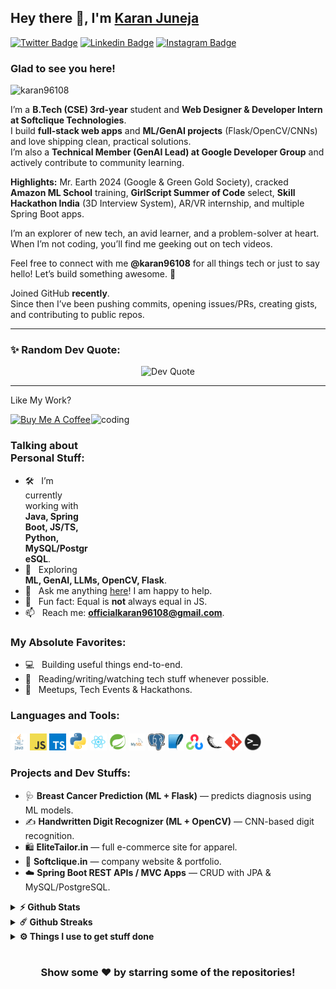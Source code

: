 ## Hey there 👋, I'm [Karan Juneja](https://github.com/karan96108)

[![Twitter Badge](https://img.shields.io/badge/-Twitter-00acee?style=flat-square&logo=Twitter&logoColor=white)](https://twitter.com/YOUR_TWITTER)
[![Linkedin Badge](https://img.shields.io/badge/-LinkedIn-0e76a8?style=flat-square&logo=Linkedin&logoColor=white)](https://linkedin.com/in/YOUR_LINKEDIN)
[![Instagram Badge](https://img.shields.io/badge/-Instagram-e4405f?style=flat-square&logo=Instagram&logoColor=white)](https://instagram.com/YOUR_INSTAGRAM)

### Glad to see you here!
<p align="left">
  <img src="https://komarev.com/ghpvc/?username=karan96108&label=Profile%20views&color=0e75b6&style=flat" alt="karan96108" />
</p>

I’m a **B.Tech (CSE) 3rd-year** student and **Web Designer & Developer Intern at Softclique Technologies**.  
I build **full-stack web apps** and **ML/GenAI projects** (Flask/OpenCV/CNNs) and love shipping clean, practical solutions.  
I’m also a **Technical Member (GenAI Lead) at Google Developer Group** and actively contribute to community learning.

**Highlights:** Mr. Earth 2024 (Google & Green Gold Society), cracked **Amazon ML School** training, **GirlScript Summer of Code** select, **Skill Hackathon India** (3D Interview System), AR/VR internship, and multiple Spring Boot apps.

I’m an explorer of new tech, an avid learner, and a problem-solver at heart. When I’m not coding, you’ll find me geeking out on tech videos.

Feel free to connect with me **@karan96108** for all things tech or just to say hello! Let’s build something awesome. 🌟

Joined GitHub **recently**.  
Since then I’ve been pushing commits, opening issues/PRs, creating gists, and contributing to public repos.

<hr>
<h3 align="left">✨ Random Dev Quote:</h3>
<p align="center">
  <img src="https://quotes-github-readme.vercel.app/api?type=horizontal&theme=dark" alt="Dev Quote" />
</p>
<hr>

Like My Work?

<a href="https://www.buymeacoffee.com/YOUR_BMAC" target="_blank">
  <img src="https://cdn.buymeacoffee.com/buttons/v2/default-yellow.png" alt="Buy Me A Coffee" height="60px" width="217px">
</a>

<img align="right" height="250" width="375" alt="coding" src="https://raw.githubusercontent.com/iampavangandhi/iampavangandhi/master/gifs/coder.gif" />

### Talking about Personal Stuff:

- 🛠 &nbsp; I’m currently working with **Java, Spring Boot, JS/TS, Python, MySQL/PostgreSQL**.
- 🚀 &nbsp; Exploring **ML, GenAI, LLMs, OpenCV, Flask**.
- 💬 &nbsp; Ask me anything [here](https://github.com/karan96108/karan96108/issues)! I am happy to help.
- 👾 &nbsp; Fun fact: Equal is **not** always equal in JS.
- 📫 &nbsp; Reach me: **officialkaran96108@gmail.com**.

### My Absolute Favorites:

- 💻 &nbsp; Building useful things end-to-end.
- 📰 &nbsp; Reading/writing/watching tech stuff whenever possible.
- 🍕 &nbsp; Meetups, Tech Events & Hackathons.

### Languages and Tools:

<code><img height="27" src="https://raw.githubusercontent.com/github/explore/main/topics/java/java.png" alt="java"></code>
<code><img height="27" src="https://raw.githubusercontent.com/github/explore/80688e429a7d4ef2fca1e82350fe8e3517d3494d/topics/javascript/javascript.png" alt="javascript"></code>
<code><img height="27" src="https://raw.githubusercontent.com/github/explore/main/topics/typescript/typescript.png" alt="typescript"></code>
<code><img height="30" src="https://raw.githubusercontent.com/github/explore/main/topics/python/python.png" alt="python"></code>
<code><img height="27" src="https://raw.githubusercontent.com/github/explore/80688e429a7d4ef2fca1e82350fe8e3517d3494d/topics/react/react.png" alt="react"></code>
<code><img height="27" src="https://raw.githubusercontent.com/github/explore/main/topics/spring/spring.png" alt="spring boot"></code>
<code><img height="27" src="https://raw.githubusercontent.com/github/explore/main/topics/mysql/mysql.png" alt="mysql"></code>
<code><img height="27" src="https://raw.githubusercontent.com/github/explore/main/topics/postgresql/postgresql.png" alt="postgresql"></code>
<code><img height="27" src="https://raw.githubusercontent.com/github/explore/main/topics/sqlite/sqlite.png" alt="sqlite"></code>
<code><img height="27" src="https://raw.githubusercontent.com/devicons/devicon/master/icons/opencv/opencv-original.svg" alt="opencv"></code>
<code><img height="27" src="https://raw.githubusercontent.com/devicons/devicon/master/icons/flask/flask-original.svg" alt="flask"></code>
<code><img height="27" src="https://raw.githubusercontent.com/github/explore/80688e429a7d4ef2fca1e82350fe8e3517d3494d/topics/git/git.png" alt="git"></code>
<code><img height="27" src="https://raw.githubusercontent.com/github/explore/80688e429a7d4ef2fca1e82350fe8e3517d3494d/topics/terminal/terminal.png" alt="terminal"></code>

### Projects and Dev Stuffs:

- 🩺 **Breast Cancer Prediction (ML + Flask)** — predicts diagnosis using ML models.
- ✍️ **Handwritten Digit Recognizer (ML + OpenCV)** — CNN-based digit recognition.
- 🛍️ **EliteTailor.in** — full e-commerce site for apparel.
- 🏢 **Softclique.in** — company website & portfolio.
- ☁️ **Spring Boot REST APIs / MVC Apps** — CRUD with JPA & MySQL/PostgreSQL.

<details>
  <summary><b>⚡ Github Stats</b></summary>

  <br />
  <img height="180em" src="https://github-readme-stats.vercel.app/api?username=karan96108&show_icons=true&hide_border=true&&count_private=true&include_all_commits=true" />
  <img height="180em" src="https://github-readme-stats.vercel.app/api/top-langs/?username=karan96108&show_icons=true&hide_border=true&layout=compact&langs_count=8"/>
</details>

<details>
  <summary><b>☄️ Github Streaks</b></summary>

  <br />
  <img height="180em" src="https://github-readme-streak-stats.herokuapp.com/?user=karan96108&hide_border=true" />
</details>

<details>
  <br />
  <summary><b>⚙️ Things I use to get stuff done</b></summary>
  	<ul>
  	    <li><b>OS:</b> Windows 11</li>
	    <li><b>Browser:</b> Chrome</li>
	    <li><b>Terminal:</b> PowerShell / Git Bash</li>
	    <li><b>Code Editor:</b> VS Code</li>
 	    <li><b>Other Tools:</b> Postman, Notion, GitHub, Figma</li>
	    <li><b>To Stay Updated:</b> Twitter, Product Hunt, Hacker News</li>
	</ul>
</details>

#

<div align="center">

### Show some ❤️ by starring some of the repositories!

</div>
